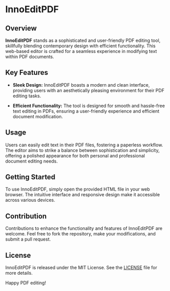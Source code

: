 # InnoEditPDF

## Overview

**InnoEditPDF** stands as a sophisticated and user-friendly PDF editing tool, skillfully blending contemporary design with efficient functionality. This web-based editor is crafted for a seamless experience in modifying text within PDF documents.

## Key Features

- **Sleek Design:** InnoEditPDF boasts a modern and clean interface, providing users with an aesthetically pleasing environment for their PDF editing tasks.

- **Efficient Functionality:** The tool is designed for smooth and hassle-free text editing in PDFs, ensuring a user-friendly experience and efficient document modification.

## Usage

Users can easily edit text in their PDF files, fostering a paperless workflow. The editor aims to strike a balance between sophistication and simplicity, offering a polished appearance for both personal and professional document editing needs.

## Getting Started

To use InnoEditPDF, simply open the provided HTML file in your web browser. The intuitive interface and responsive design make it accessible across various devices.

## Contribution

Contributions to enhance the functionality and features of InnoEditPDF are welcome. Feel free to fork the repository, make your modifications, and submit a pull request.

## License

InnoEditPDF is released under the MIT License. See the [LICENSE](./LICENSE) file for more details.

Happy PDF editing!
